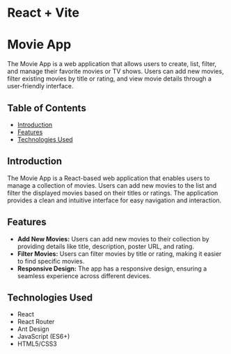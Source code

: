 # React + Vite

# Movie App

The Movie App is a web application that allows users to create, list, filter, and manage their favorite movies or TV shows. Users can add new movies, filter existing movies by title or rating, and view movie details through a user-friendly interface.

## Table of Contents

- [Introduction](#introduction)
- [Features](#features)
- [Technologies Used](#technologies-used)


## Introduction

The Movie App is a React-based web application that enables users to manage a collection of movies. Users can add new movies to the list and filter the displayed movies based on their titles or ratings. The application provides a clean and intuitive interface for easy navigation and interaction.

## Features

- **Add New Movies:** Users can add new movies to their collection by providing details like title, description, poster URL, and rating.
- **Filter Movies:** Users can filter movies by title or rating, making it easier to find specific movies.
- **Responsive Design:** The app has a responsive design, ensuring a seamless experience across different devices.

## Technologies Used

- React
- React Router
- Ant Design
- JavaScript (ES6+)
- HTML5/CSS3
